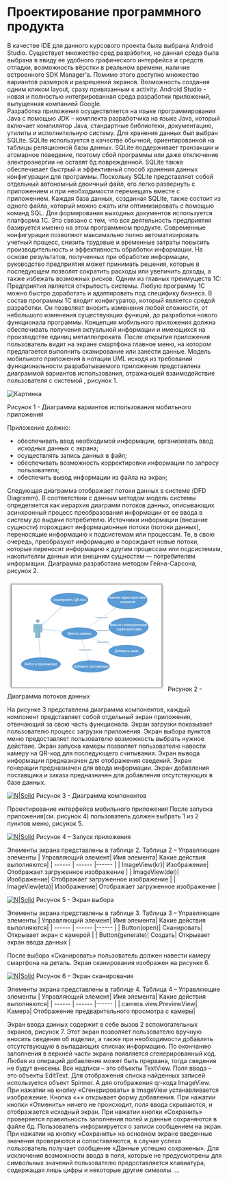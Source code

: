 # Проектирование программного продукта

В качестве IDE для данного курсового проекта была выбрана Android Studio. Существует множество сред разработки, но данная среда была выбрана в ввиду ее удобного графического интерфейса и средств отладки, возможность вёрстки в реальном времени, наличие встроенного SDK Manager’а. Помимо этого доступно множество вариантов размеров и разрешений экранов. Возможность создания одним кликом layout, сразу привязанным к activity. Android Studio - новая и полностью интегрированная среда разработки приложений, выпущенная компанией Google.  
Разработка приложения осуществляется на языке программирования Java с помощью JDK – комплекта разработчика на языке Java, который включает компилятор Java, стандартные библиотеки, документацию, утилиты и исполнительную систему.
Для хранения данных был выбран SQLite. SQLite используется в качестве обычной, ориентированной на таблицы реляционной базы данных. SQLite поддерживает транзакции и атомарное поведение, поэтому сбой программы или даже отключение электроэнергии не оставят бд поврежденной. SQLite также обеспечивает быстрый и эффективный способ хранения данных конфигурации для программы.
Поскольку SQLite представляет собой отдельный автономный двоичный файл, его легко развернуть с приложением и при необходимости перемещать вместе с приложением. Каждая база данных, созданная SQLite, также состоит из одного файла,
который можно сжать или оптимизировать с помощью команд SQL.
Для формирования выходных документов используется платформа 1С. Это связано с тем, что вся деятельность предприятия базируется именно на этом программном продукте. Современные конфигурации позволяют максимально полно автоматизировать
учетный процесс, снизить трудовые и временные затраты повысить производительность и эффективность обработки информации. На основе результатов, полученных при обработке информации, руководство предприятия может принимать решения, которые в последующем позволят сократить расходы или увеличить доходы, а также избежать возможных рисков.
Одним из главных преимуществ 1С: Предприятия является открытость системы. Любую программу 1С можно быстро доработать и адаптировать под специфику бизнеса. В состав программы 1С входит конфигуратор, который является
средой разработки. Он позволяет вносить изменения любой сложности, от небольшого изменения существующих функций, до разработки нового функционала программы.
Концепция мобильного приложения должна обеспечивать получения актуальной информации и имеющихся на производстве единиц металлопроката. После открытия приложения пользователь видит на экране смартфона главное меню, на котором предлагается выполнить сканирование или занести данные. Модель мобильного приложения в нотации UML исходя из требований функциональности
разрабатываемого приложения представлена диаграммой вариантов использования, отражающей взаимодействие пользователя с системой , рисунок 1.

![Картинка](https://drive.google.com/file/d/1OhFSzcjZ0beyv98TH6g4frUgXNpWKfW8/view?usp=share_link)

Рисунок 1 - Диаграмма вариантов использования мобильного приложения

Приложение должно:
- обеспечивать ввод необходимой информации, организовать ввод исходных данных с экрана;
- осуществлять запись данных в файл;
- обеспечивать возможность корректировки информации по запросу пользователя;
- обеспечить вывод информации из файла на экран;

Следующая диаграмма отображает потоки данных в системе (DFD Diagramm). В соответствии с данным методом модель системы определяется как иерархия диаграмм потоков данных, описывающих асинхронный процесс преобразования информации от ее ввода в систему до выдачи потребителю. Источники информации (внешние сущности) порождают информационные потоки (потоки данных),
переносящие информацию к подсистемам или процессам. Те, в свою очередь, преобразуют информацию и порождают новые потоки, которые переносят информацию к другим процессам или подсистемам, накопителям данных или внешним сущностям — потребителям информации. Диаграмма разработана методом Гейна-Сарсона, рисунок 2.

![N|Solid](https://github.com/TatianaChes/KP/blob/master/Рисунок1.png)
Рисунок 2 - Диаграмма потоков данных

На рисунке 3 представлена диаграмма компонентов, каждый компонент представляет собой отдельный экран приложения, отвечающий за свою часть функционала.
Экран загрузки показывает пользователю процесс загрузки приложения.
Экран выбора пунктов меню предоставляет пользователю возможность выбрать нужное действие.
Экран запуска камеры позволяет пользователю навести камеру на QR-код для последующего считывания.
Экран вывода информации предназначен для отображения сведений.
Экран генерации предназначен для ввода информации.
Экран добавления поставщика и заказа предназначен для добавления отсутствующих в базе данных.

[![N|Solid](https://cldup.com/dTxpPi9lDf.thumb.png)](https://nodesource.com/products/nsolid)
Рисунок 3 - Диаграмма компонентов

Проектирование интерфейса мобильного приложения После запуска приложения(см. рисунок 4) пользователь должен выбрать 1 из 2
пунктов меню, рисунок 5.

[![N|Solid](https://cldup.com/dTxpPi9lDf.thumb.png)](https://nodesource.com/products/nsolid)
Рисунок 4 – Запуск приложения

Элементы экрана представлены в таблице 2.
Таблица 2 – Управляющие элементы
| Управляющий элемент| Имя элемента| Какие действия выполняются|
| ------ | ------ |------ |
| ImageView(kr)| Изображение| Отображает загруженное изображение |
| ImageView(del)| Изображение| Отображает загруженное изображение |
| ImageView(eta)| Изображение| Отображает загруженное изображение |

[![N|Solid](https://cldup.com/dTxpPi9lDf.thumb.png)](https://nodesource.com/products/nsolid)
Рисунок 5 - Экран выбора

Элементы экрана представлены в таблице 3.
Таблица 3 – Управляющие элементы
| Управляющий элемент| Имя элемента| Какие действия выполняются|
| ------ | ------ |------ |
| Button(open)| Сканировать| Открывает экран с камерой |
| Button(generate)| Создать| Открывает экран ввода данных |

После выбора «Сканировать» пользователь должен навести камеру смартфона на деталь. Экран сканирования изображен на рисунке 6.

[![N|Solid](https://cldup.com/dTxpPi9lDf.thumb.png)](https://nodesource.com/products/nsolid)
Рисунок 6 – Экран сканирования

Элементы экрана представлены в таблице 4.
Таблица 4 – Управляющие элементы
| Управляющий элемент| Имя элемента| Какие действия выполняются|
| ------ | ------ |------ |
| camera.view.PreviewView| Камера| Отображение предварительного просмотра с камеры|

Экран ввода данных содержит в себе вызов 2 вспомогательных экранов, рисунок 7. Этот экран позволяет пользователю вручную вносить сведения об изделии, а также при необходимости добавлять отсутствующую в выпадающих списках информацию. По окончанию заполнения в верхней части экрана появляется сгенерированный код. Любая из операций добавления может быть прервана, тогда
сведения не будут внесены. Все надписи – это объекты TextView. Поля ввода – это объекты EditText. Для отображения списка найденных записей используется объект Spinner. А для отображения qr-кода ImageView. При нажатии на кнопку «Сгенерировать» в ImageView устанавливается изображение. Кнопка «+» открывает форму добавления. При нажатии кнопки «Отменить» ничего не происходит, поля ввода скрываются, и отображается исходный экран. При нажатии кнопки «Сохранить» проверяется правильность заполнения полей и данные сохраняются в файле бд. Пользователь информируется о записи сообщением на экран. При нажатии на кнопку «Сохранить» на основном экране введенные значения проверяются и сопоставляются, в случае успеха пользователь
получает сообщение «Данные успешно сохранены». Для исключения возможноcти ввода в поля, которые не предусмотрены для символьных значений пользователю предоставляется клавиатура, содержащая лишь цифры и некоторые другие символы.
...

